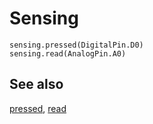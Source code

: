 # Sensing

```cards
sensing.pressed(DigitalPin.D0)
sensing.read(AnalogPin.A0)
```

## See also

[pressed](/reference/sensing/pressed), [read](/reference/sensing/read)